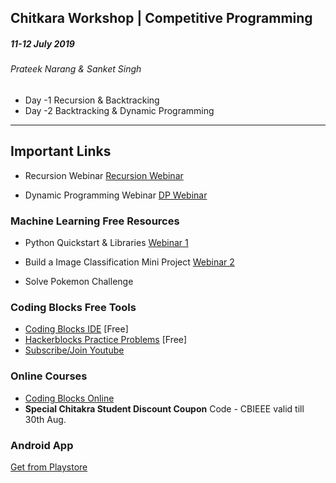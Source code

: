 ## Chitkara Workshop | Competitive Programming

##### 11-12 July 2019
###### Prateek Narang & Sanket Singh


- Day -1 Recursion & Backtracking
- Day -2 Backtracking & Dynamic Programming

---------------
Important Links
---------------

- Recursion Webinar [Recursion Webinar](https://www.youtube.com/watch?v=ogqFsBE_Qws&t=4503s)

- Dynamic Programming Webinar [DP Webinar](https://www.youtube.com/watch?v=X7SrnbgqHHs&t=14s)


### Machine Learning Free Resources
- Python Quickstart & Libraries [Webinar 1](https://www.youtube.com/watch?v=irHVXFCOp_4)

- Build a Image Classification Mini Project [Webinar 2](https://www.youtube.com/watch?v=hBj9JwHAnjs)

- Solve Pokemon Challenge [](http://cb.lk/pokemonc)

### Coding Blocks Free Tools
- [Coding Blocks IDE](http://codingblocks.com) [Free] 
- [Hackerblocks Practice Problems](http://hackerblocks.com) [Free]
- [Subscribe/Join Youtube](http://cb.lk/yt/)

### Online Courses
- [Coding Blocks Online](http://online.codingblocks.com)
- **Special Chitakra Student Discount Coupon** Code - CBIEEE valid till 30th Aug.

### Android App
[Get from Playstore](https://play.google.com/store/apps/details?id=com.codingblocks.cbonlineapp)


